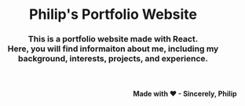 <h1 align="center"> Philip's Portfolio Website </h1>

<h3 align="center"> This is a portfolio website made with React. <br/>
Here, you will find informaiton about me, including my background,
interests, projects, and experience. </h3>

<br/>

<h4 align="right"> <strong> Made with  ❤ </strong>- Sincerely, Philip</h4>

